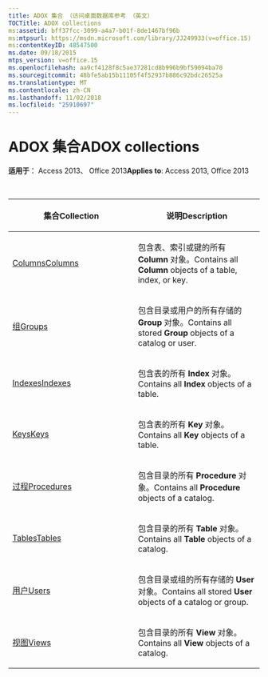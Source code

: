 ```yaml
---
title: ADOX 集合 （访问桌面数据库参考 （英文）
TOCTitle: ADOX collections
ms:assetid: bff37fcc-3099-a4a7-b01f-8de1467bf96b
ms:mtpsurl: https://msdn.microsoft.com/library/JJ249933(v=office.15)
ms:contentKeyID: 48547500
ms.date: 09/18/2015
mtps_version: v=office.15
ms.openlocfilehash: aa9cf4128f8c5ae37281cd8b996b9bf59094ba70
ms.sourcegitcommit: 48bfe5ab15b11105f4f52937b886c92bdc26525a
ms.translationtype: MT
ms.contentlocale: zh-CN
ms.lasthandoff: 11/02/2018
ms.locfileid: "25910697"
---
```

# <a name="adox-collections"></a><span data-ttu-id="7b2cf-102">ADOX 集合</span><span class="sxs-lookup"><span data-stu-id="7b2cf-102">ADOX collections</span></span>

<span data-ttu-id="7b2cf-103">**适用于**： Access 2013、 Office 2013</span><span class="sxs-lookup"><span data-stu-id="7b2cf-103">**Applies to**: Access 2013, Office 2013</span></span>

<br/>

<table>
<colgroup>
<col style="width: 50%" />
<col style="width: 50%" />
</colgroup>
<thead>
<tr class="header">
<th><p><span data-ttu-id="7b2cf-104">集合</span><span class="sxs-lookup"><span data-stu-id="7b2cf-104">Collection</span></span></p></th>
<th><p><span data-ttu-id="7b2cf-105">说明</span><span class="sxs-lookup"><span data-stu-id="7b2cf-105">Description</span></span></p></th>
</tr>
</thead>
<tbody>
<tr class="odd">
<td><p><span data-ttu-id="7b2cf-106"><a href="columns-collection-adox.md">Columns</a></span><span class="sxs-lookup"><span data-stu-id="7b2cf-106"><a href="columns-collection-adox.md">Columns</a></span></span></p></td>
<td><p><span data-ttu-id="7b2cf-107">包含表、索引或键的所有 <strong>Column</strong> 对象。</span><span class="sxs-lookup"><span data-stu-id="7b2cf-107">Contains all <strong>Column</strong> objects of a table, index, or key.</span></span></p></td>
</tr>
<tr class="even">
<td><p><span data-ttu-id="7b2cf-108"><a href="groups-collection-adox.md">组</a></span><span class="sxs-lookup"><span data-stu-id="7b2cf-108"><a href="groups-collection-adox.md">Groups</a></span></span></p></td>
<td><p><span data-ttu-id="7b2cf-109">包含目录或用户的所有存储的 <strong>Group</strong> 对象。</span><span class="sxs-lookup"><span data-stu-id="7b2cf-109">Contains all stored <strong>Group</strong> objects of a catalog or user.</span></span></p></td>
</tr>
<tr class="odd">
<td><p><span data-ttu-id="7b2cf-110"><a href="indexes-collection-adox.md">Indexes</a></span><span class="sxs-lookup"><span data-stu-id="7b2cf-110"><a href="indexes-collection-adox.md">Indexes</a></span></span></p></td>
<td><p><span data-ttu-id="7b2cf-111">包含表的所有 <strong>Index</strong> 对象。</span><span class="sxs-lookup"><span data-stu-id="7b2cf-111">Contains all <strong>Index</strong> objects of a table.</span></span></p></td>
</tr>
<tr class="even">
<td><p><span data-ttu-id="7b2cf-112"><a href="keys-collection-adox.md">Keys</a></span><span class="sxs-lookup"><span data-stu-id="7b2cf-112"><a href="keys-collection-adox.md">Keys</a></span></span></p></td>
<td><p><span data-ttu-id="7b2cf-113">包含表的所有 <strong>Key</strong> 对象。</span><span class="sxs-lookup"><span data-stu-id="7b2cf-113">Contains all <strong>Key</strong> objects of a table.</span></span></p></td>
</tr>
<tr class="odd">
<td><p><span data-ttu-id="7b2cf-114"><a href="procedures-collection-adox.md">过程</a></span><span class="sxs-lookup"><span data-stu-id="7b2cf-114"><a href="procedures-collection-adox.md">Procedures</a></span></span></p></td>
<td><p><span data-ttu-id="7b2cf-115">包含目录的所有 <strong>Procedure</strong> 对象。</span><span class="sxs-lookup"><span data-stu-id="7b2cf-115">Contains all <strong>Procedure</strong> objects of a catalog.</span></span></p></td>
</tr>
<tr class="even">
<td><p><span data-ttu-id="7b2cf-116"><a href="tables-collection-adox.md">Tables</a></span><span class="sxs-lookup"><span data-stu-id="7b2cf-116"><a href="tables-collection-adox.md">Tables</a></span></span></p></td>
<td><p><span data-ttu-id="7b2cf-117">包含目录的所有 <strong>Table</strong> 对象。</span><span class="sxs-lookup"><span data-stu-id="7b2cf-117">Contains all <strong>Table</strong> objects of a catalog.</span></span></p></td>
</tr>
<tr class="odd">
<td><p><span data-ttu-id="7b2cf-118"><a href="users-collection-adox.md">用户</a></span><span class="sxs-lookup"><span data-stu-id="7b2cf-118"><a href="users-collection-adox.md">Users</a></span></span></p></td>
<td><p><span data-ttu-id="7b2cf-119">包含目录或组的所有存储的 <strong>User</strong> 对象。</span><span class="sxs-lookup"><span data-stu-id="7b2cf-119">Contains all stored <strong>User</strong> objects of a catalog or group.</span></span></p></td>
</tr>
<tr class="even">
<td><p><span data-ttu-id="7b2cf-120"><a href="views-collection-adox.md">视图</a></span><span class="sxs-lookup"><span data-stu-id="7b2cf-120"><a href="views-collection-adox.md">Views</a></span></span></p></td>
<td><p><span data-ttu-id="7b2cf-121">包含目录的所有 <strong>View</strong> 对象。</span><span class="sxs-lookup"><span data-stu-id="7b2cf-121">Contains all <strong>View</strong> objects of a catalog.</span></span></p></td>
</tr>
</tbody>
</table>

<br/>